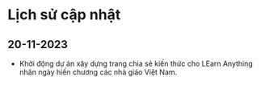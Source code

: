 # Lịch sử cập nhật

## 20-11-2023
- Khởi động dự án xây dựng trang chia sẻ kiến thức cho LEarn Anything nhân ngày hiến chương các nhà giáo Việt Nam.